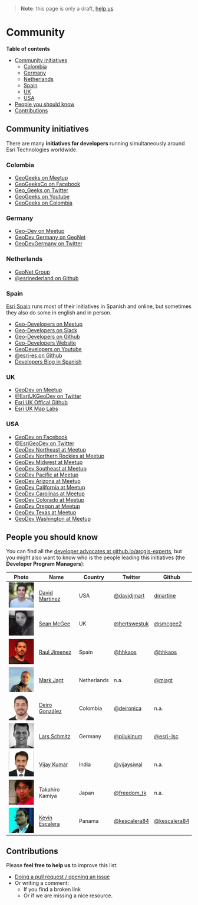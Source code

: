 > **Note**: this page is only a draft, [help us](#contributions).

# Community
<!-- START doctoc generated TOC please keep comment here to allow auto update -->
<!-- DON'T EDIT THIS SECTION, INSTEAD RE-RUN doctoc TO UPDATE -->
**Table of contents**

- [Community initiatives](#community-initiatives)
  - [Colombia](#colombia)
  - [Germany](#germany)
  - [Netherlands](#netherlands)
  - [Spain](#spain)
  - [UK](#uk)
  - [USA](#usa)
- [People you should know](#people-you-should-know)
- [Contributions](#contributions)

<!-- END doctoc generated TOC please keep comment here to allow auto update -->

## Community initiatives
There are many **initiatives for developers** running simultaneously around Esri Technologies worldwide.

### Colombia
* [GeoGeeks on Meetup](https://www.meetup.com/geogeeks/)
* [GeoGeeksCo on Facebook](https://www.facebook.com/geogeeksco/)
* [Geo_Geeks on Twitter](http://twitter.com/geo_geeks/)
* [GeoGeeks on Youtube](https://www.youtube.com/channel/UCuGsuNbUykWZ6lsb85PeW0A)
* [GeoGeeks on Colombia](https://github.com/GeoGeeks)

### Germany
* [Geo-Dev on Meetup](https://www.meetup.com/GeoDev-Germany/)
* [GeoDev Germany on GeoNet](https://geonet.esri.com/groups/geodev-germany/activity)
* [GeoDevGermany on Twitter](https://twitter.com/GeoDevGermany/)

### Netherlands
* [GeoNet Group](https://geonet.esri.com/groups/geodev-netherlands)
* [@esrinederland on Github](http://esrinederland.github.io/)

### Spain
[Esri Spain](http://www.esri.es/) runs most of their initiatives in Spanish and online, but sometimes they also do some in english and in person.

* [Geo-Developers on Meetup](https://www.meetup.com/Geo-Developers)
* [Geo-Developers on Slack](https://docs.google.com/forms/d/e/1FAIpQLSd18XdM62wakhQCf1yZHbvFWLr2ztM-WN1PNDdI9Hr-hx2ElQ/viewform)
* [Geo-Developers on Github](https://github.com/geo-developers)
* [Geo-Developers Website](geodevelopers.org)
* [GeoDevelopers on Youtube](https://www.youtube.com/GeoDevelopers)
* [@esri-es on Github](https://github.com/esri-es)
* [Developers Blog in Spanish](http://desarrolladores.esri.es)

### UK
* [GeoDev on Meetup](https://www.meetup.com/geodev/)
* [@EsriUKGeoDev on Twitter](https://twitter.com/EsriUKGeoDev/)
* [Esri UK Offical Github](https://github.com/esriuk)
* [Esri UK Map Labs](https://github.com/maplabs)

### USA
* [GeoDev on Facebook](https://www.facebook.com/EsriGeoDev)
* [@EsriGeoDev on Twitter](https://twitter.com/EsriGeoDev)
* [GeoDev Northeast at Meetup](https://www.meetup.com/DevMeetUpNortheast/)
* [GeoDev Northern Rockies at Meetup](https://www.meetup.com/devmeetupnorthernrockies/)
* [GeoDev Midwest at Meetup](https://www.meetup.com/DevMeetUpMidwest/)
* [GeoDev Southeast at Meetup](https://www.meetup.com/DevMeetUpSoutheast/)
* [GeoDev Pacific at Meetup](https://www.meetup.com/DevMeetUpPacific/)
* [GeoDev Arizona at Meetup](https://www.meetup.com/DevMeetUpArizona/)
* [GeoDev California at Meetup](https://www.meetup.com/DevMeetUpCalifornia/)
* [GeoDev Carolinas at Meetup](https://www.meetup.com/DevMeetupCarolinas/)
* [GeoDev Colorado at Meetup](https://www.meetup.com/devmeetupcolorado/)
* [GeoDev Oregon at Meetup](https://www.meetup.com/DevMeetUpOregon/)
* [GeoDev Texas at Meetup](https://www.meetup.com/DevMeetUpTexas/)
* [GeoDev Washington at Meetup](https://www.meetup.com/DevMeetUpWashington/)

## People you should know

You can find all the [developer advocates at github.io/arcgis-experts](https://esri-es.github.io/arcgis-experts/), but you might also want to know who is the people leading this initiatives (the **Developer Program Managers**):

|Photo|Name|Country|Twitter|Github|
|---|---|---|---|---|
|![David](./img/david_martinez.jpg)|[David Martinez](https://www.linkedin.com/in/david-martinez-7682392/)|USA|[@davidjmart](https://twitter.com/davidjmart)|[dmartine](https://github.com/dmartine)
|![Sean](./img/sean_mcgee.jpg)|[Sean McGee](https://www.linkedin.com/in/hertswestuk/)|UK|[@hertswestuk](https://twitter.com/hertswestuk)|[@smcgee2](https://github.com/smcgee2)
|![Raul](./img/raul_jimenez.jpg)|[Raul Jimenez](https://es.linkedin.com/in/jimenezortegaraul)|Spain|[@hhkaos](https://www.twitter.com/hhkaos)|[@hhkaos](https://www.github.com/hhkaos)
|![Mark](./img/mark_jagt.jpg)|[Mark Jagt](https://www.linkedin.com/in/markjagt)|Netherlands|n.a.|[@mjagt](https://github.com/mjagt)
|![Deiro González](./img/deiro-gonzalez.jpg)|[ Deiro González](https://www.linkedin.com/in/deironica/)|Colombia|[@deironica](https://twitter.com/deironica)| n.a.
|![Lars](./img/lars_schmitz.jpg)|[Lars Schmitz](https://www.linkedin.com/in/larsschmitz/)|Germany|[@pilukinum](https://twitter.com/pilukinum)|[@esri-lsc](https://github.com/esri-lsc)
|![Vijay](./img/vijay_kumar.jpg)|[Vijay Kumar](https://www.linkedin.com/in/vijaykumar1/?locale=en_US)|India|[@vijaysiwal](https://twitter.com/vijaysiwal)|n.a.
|![Takahiro KAMIYA](./img/takahiro_kamiya.jpg)|Takahiro Kamiya|Japan|[@freedom_tk](https://twitter.com/freedom_tk)|n.a.
|![Kevin Escalera Robles](./img/kevin-escalera.jpg)|[Kevin Escalera](https://www.linkedin.com/in/kescalera84/photo/)|Panama|[@kescalera84](https://twitter.com/kescalera84)|[@kescalera84](https://github.com/kescalera84)


<!--|![Jose](./img/jose_medina.png)|[Jose Medina](http://linkedin.com/in/josemedinab)|Argentina|[@josemanuel_mb](https://twitter.com/josemanuel_mb)|n.a.-->

## Contributions
Please **feel free to help us** to improve this list:

* [Doing a pull request / opening an issue](https://github.com/hhkaos/awesome-arcgis#contributions)
* Or writing a comment:
  * If you find a broken link
  * Or if we are missing a nice resource.
